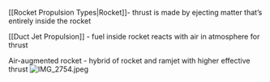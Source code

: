 [[Rocket Propulsion Types|Rocket]]- thrust is made by ejecting matter that’s entirely inside the rocket

[[Duct Jet Propulsion]] - fuel inside rocket reacts with air in atmosphere for thrust

Air-augmented rocket - hybrid of rocket and ramjet with higher effective thrust
![IMG_2754.jpeg](img_2754.jpeg)

